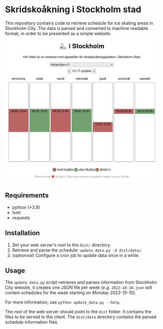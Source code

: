 # Skridskoåkning i Stockholm stad
This repository contains code to retrieve schedule for ice skating areas in Stockholm City.
The data is parsed and converted to machine readable format, in order to be presented as a simple website.

![screenshot of the web application](screenshot.png)

## Requirements
- python (>3.9)
- lxml
- requests

## Installation

1. Set your web server's root to the `dist/` directory.
2. Retrieve and parse the schedule: `update_data.py -d dist/data/`.
3. (optionnal) Configure a cron job to update data once in a while.

## Usage
The `update_data.py` script retrieves and parses information from Stockholm City website, it creates one JSON file per week (_e.g._ `2022-10-10.json` will contain schedules for the week starting on _Monday 2022-10-10_).

For more information, use `python update_data.py --help`.

The root of the web server should point to the `dist` folder. It contains the files to be served to the client. The `dist/data` directory contains the parsed schedule information files.